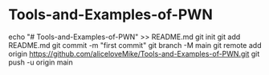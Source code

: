 # Tools-and-Examples-of-PWN
echo "# Tools-and-Examples-of-PWN" >> README.md
git init
git add README.md
git commit -m "first commit"
git branch -M main
git remote add origin https://github.com/aliceloveMike/Tools-and-Examples-of-PWN.git
git push -u origin main

